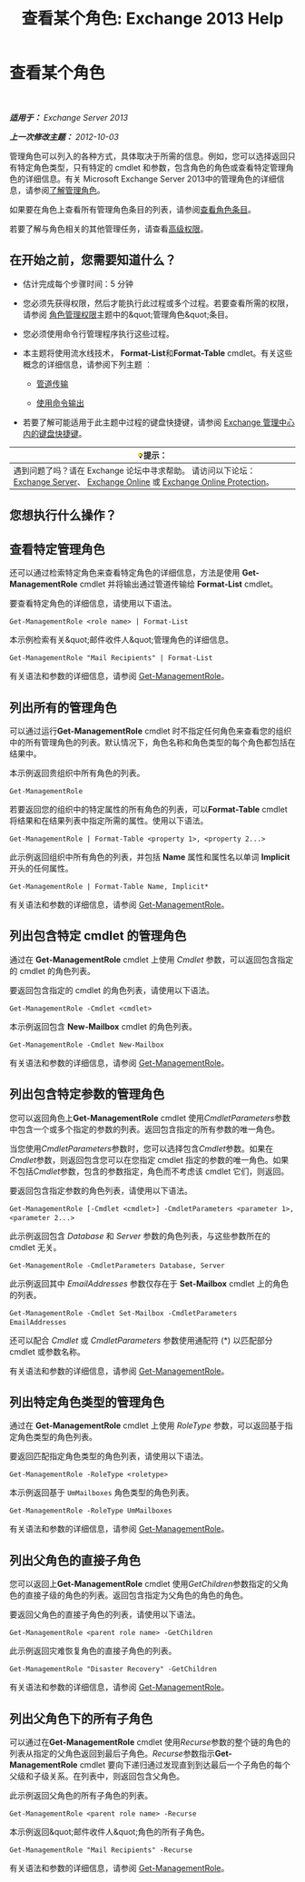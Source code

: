 ﻿---
title: '查看某个角色: Exchange 2013 Help'
TOCTitle: 查看某个角色
ms:assetid: 1875b15f-22db-4ede-b310-ea894d6211c8
ms:mtpsurl: https://technet.microsoft.com/zh-cn/library/Dd335117(v=EXCHG.150)
ms:contentKeyID: 50489966
ms.date: 05/21/2018
mtps_version: v=EXCHG.150
ms.translationtype: MT
---

# 查看某个角色

 

_**适用于：** Exchange Server 2013_

_**上一次修改主题：** 2012-10-03_

管理角色可以列入的各种方式，具体取决于所需的信息。例如，您可以选择返回只有特定角色类型，只有特定的 cmdlet 和参数，包含角色的角色或查看特定管理角色的详细信息。有关 Microsoft Exchange Server 2013中的管理角色的详细信息，请参阅[了解管理角色](understanding-management-roles-exchange-2013-help.md)。

如果要在角色上查看所有管理角色条目的列表，请参阅[查看角色条目](view-role-entries-exchange-2013-help.md)。

若要了解与角色相关的其他管理任务，请查看[高级权限](advanced-permissions-exchange-2013-help.md)。

## 在开始之前，您需要知道什么？

  - 估计完成每个步骤时间：5 分钟

  - 您必须先获得权限，然后才能执行此过程或多个过程。若要查看所需的权限，请参阅 [角色管理权限](role-management-permissions-exchange-2013-help.md)主题中的\&quot;管理角色\&quot;条目。

  - 您必须使用命令行管理程序执行这些过程。

  - 本主题将使用流水线技术， **Format-List**和**Format-Table** cmdlet。有关这些概念的详细信息，请参阅下列主题 ︰
    
      - [管道传输](https://technet.microsoft.com/zh-cn/library/aa998260\(v=exchg.150\))
    
      - [使用命令输出](working-with-command-output-exchange-2013-help.md)

  - 若要了解可能适用于此主题中过程的键盘快捷键，请参阅 [Exchange 管理中心内的键盘快捷键](keyboard-shortcuts-in-the-exchange-admin-center-exchange-online-protection-help.md)。

<table>
<thead>
<tr class="header">
<th><img src="images/Bb124558.tip(EXCHG.150).gif" title="提示" alt="提示" />提示：</th>
</tr>
</thead>
<tbody>
<tr class="odd">
<td>遇到问题了吗？请在 Exchange 论坛中寻求帮助。 请访问以下论坛：<a href="https://go.microsoft.com/fwlink/p/?linkid=60612">Exchange Server</a>、 <a href="https://go.microsoft.com/fwlink/p/?linkid=267542">Exchange Online</a> 或 <a href="https://go.microsoft.com/fwlink/p/?linkid=285351">Exchange Online Protection</a>。</td>
</tr>
</tbody>
</table>


## 您想执行什么操作？

## 查看特定管理角色

还可以通过检索特定角色来查看特定角色的详细信息，方法是使用 **Get-ManagementRole** cmdlet 并将输出通过管道传输给 **Format-List** cmdlet。

要查看特定角色的详细信息，请使用以下语法。

    Get-ManagementRole <role name> | Format-List

本示例检索有关\&quot;邮件收件人\&quot;管理角色的详细信息。

    Get-ManagementRole "Mail Recipients" | Format-List

有关语法和参数的详细信息，请参阅 [Get-ManagementRole](https://technet.microsoft.com/zh-cn/library/dd351125\(v=exchg.150\))。

## 列出所有的管理角色

可以通过运行**Get-ManagementRole** cmdlet 时不指定任何角色来查看您的组织中的所有管理角色的列表。默认情况下，角色名称和角色类型的每个角色都包括在结果中。

本示例返回贵组织中所有角色的列表。

    Get-ManagementRole

若要返回您的组织中的特定属性的所有角色的列表，可以**Format-Table** cmdlet 将结果和在结果列表中指定所需的属性。使用以下语法。

    Get-ManagementRole | Format-Table <property 1>, <property 2...>

此示例返回组织中所有角色的列表，并包括 **Name** 属性和属性名以单词 **Implicit** 开头的任何属性。

    Get-ManagementRole | Format-Table Name, Implicit*

有关语法和参数的详细信息，请参阅 [Get-ManagementRole](https://technet.microsoft.com/zh-cn/library/dd351125\(v=exchg.150\))。

## 列出包含特定 cmdlet 的管理角色

通过在 **Get-ManagementRole** cmdlet 上使用 *Cmdlet* 参数，可以返回包含指定的 cmdlet 的角色列表。

要返回包含指定的 cmdlet 的角色列表，请使用以下语法。

    Get-ManagementRole -Cmdlet <cmdlet>

本示例返回包含 **New-Mailbox** cmdlet 的角色列表。

    Get-ManagementRole -Cmdlet New-Mailbox

有关语法和参数的详细信息，请参阅 [Get-ManagementRole](https://technet.microsoft.com/zh-cn/library/dd351125\(v=exchg.150\))。

## 列出包含特定参数的管理角色

您可以返回角色上**Get-ManagementRole** cmdlet 使用*CmdletParameters*参数中包含一个或多个指定的参数的列表。返回包含指定的所有参数的唯一角色。

当您使用*CmdletParameters*参数时，您可以选择包含*Cmdlet*参数。如果在*Cmdlet*参数，则返回包含您可以在您指定 cmdlet 指定的参数的唯一角色。如果不包括*Cmdlet*参数，包含的参数指定，角色而不考虑该 cmdlet 它们，则返回。

要返回包含指定参数的角色列表，请使用以下语法。

    Get-ManagementRole [-Cmdlet <cmdlet>] -CmdletParameters <parameter 1>, <parameter 2...>

此示例返回包含 *Database* 和 *Server* 参数的角色列表，与这些参数所在的 cmdlet 无关。

    Get-ManagementRole -CmdletParameters Database, Server

此示例返回其中 *EmailAddresses* 参数仅存在于 **Set-Mailbox** cmdlet 上的角色的列表。

    Get-ManagementRole -Cmdlet Set-Mailbox -CmdletParameters EmailAddresses

还可以配合 *Cmdlet* 或 *CmdletParameters* 参数使用通配符 (\*) 以匹配部分 cmdlet 或参数名称。

有关语法和参数的详细信息，请参阅 [Get-ManagementRole](https://technet.microsoft.com/zh-cn/library/dd351125\(v=exchg.150\))。

## 列出特定角色类型的管理角色

通过在 **Get-ManagementRole** cmdlet 上使用 *RoleType* 参数，可以返回基于指定角色类型的角色列表。

要返回匹配指定角色类型的角色列表，请使用以下语法。

    Get-ManagementRole -RoleType <roletype>

本示例返回基于 `UmMailboxes` 角色类型的角色列表。

    Get-ManagementRole -RoleType UmMailboxes

有关语法和参数的详细信息，请参阅 [Get-ManagementRole](https://technet.microsoft.com/zh-cn/library/dd351125\(v=exchg.150\))。

## 列出父角色的直接子角色

您可以返回上**Get-ManagementRole** cmdlet 使用*GetChildren*参数指定的父角色的直接子级的角色的列表。返回包含指定为父角色的角色的角色。

要返回父角色的直接子角色的列表，请使用以下语法。

    Get-ManagementRole <parent role name> -GetChildren

此示例返回灾难恢复角色的直接子角色的列表。

    Get-ManagementRole "Disaster Recovery" -GetChildren

有关语法和参数的详细信息，请参阅 [Get-ManagementRole](https://technet.microsoft.com/zh-cn/library/dd351125\(v=exchg.150\))。

## 列出父角色下的所有子角色

可以通过在**Get-ManagementRole** cmdlet 使用*Recurse*参数的整个链的角色的列表从指定的父角色返回到最后子角色。*Recurse*参数指示**Get-ManagementRole** cmdlet 要向下递归通过发现直到到达最后一个子角色的每个父级和子级关系。在列表中，则返回包含父角色。

此示例返回父角色的所有子角色的列表。

    Get-ManagementRole <parent role name> -Recurse

本示例返回\&quot;邮件收件人\&quot;角色的所有子角色。

    Get-ManagementRole "Mail Recipients" -Recurse

有关语法和参数的详细信息，请参阅 [Get-ManagementRole](https://technet.microsoft.com/zh-cn/library/dd351125\(v=exchg.150\))。

